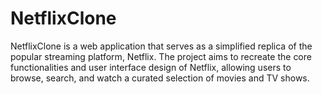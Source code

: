 # NetflixClone
NetflixClone is a web application that serves as a simplified replica of the popular streaming platform, Netflix. The project aims to recreate the core functionalities and user interface design of Netflix, allowing users to browse, search, and watch a curated selection of movies and TV shows.

